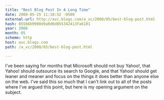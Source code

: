 ```yaml
---
title: "Best Blog Post In A Long Time"
date: 2008-05-25 11:18:52 -0500
external-url: http://avc.blogs.com/a_vc/2008/05/best-blog-post.html
hash: 05566b9900d9a9d6d855342413fa6101
year: 2008
month: 05
scheme: http
host: avc.blogs.com
path: /a_vc/2008/05/best-blog-post.html

---
```


I've been saying for months that Microsoft should not buy Yahoo!, that Yahoo! should outsource its search to Google, and that Yahoo! should get leaner and meaner and focus on the things it does better than anyone else on the web. I've said this so much that I can't link out to all of the posts where I've argued this point, but here is my opening argument on the subject.
